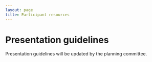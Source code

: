 ```yaml
---
layout: page
title: Participant resources
---
```


# Presentation guidelines

Presentation guidelines will be updated by the planning committee.

